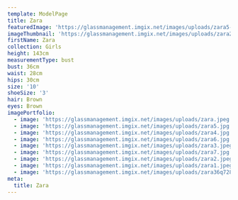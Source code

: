 ```yaml
---
template: ModelPage
title: Zara
featuredImage: 'https://glassmanagement.imgix.net/images/uploads/zara5-banner.jpg'
imageThumbnail: 'https://glassmanagement.imgix.net/images/uploads/zara2.jpeg'
firstName: Zara
collection: Girls
height: 143cm
measurementType: bust
bust: 36cm
waist: 28cm
hips: 30cm
size: '10'
shoeSize: '3'
hair: Brown
eyes: Brown
imagePortfolio:
  - image: 'https://glassmanagement.imgix.net/images/uploads/zara.jpeg'
  - image: 'https://glassmanagement.imgix.net/images/uploads/zara5.jpg'
  - image: 'https://glassmanagement.imgix.net/images/uploads/zara4.jpg'
  - image: 'https://glassmanagement.imgix.net/images/uploads/zara6.jpg'
  - image: 'https://glassmanagement.imgix.net/images/uploads/zara3.jpeg'
  - image: 'https://glassmanagement.imgix.net/images/uploads/zara7.jpg'
  - image: 'https://glassmanagement.imgix.net/images/uploads/zara2.jpeg'
  - image: 'https://glassmanagement.imgix.net/images/uploads/zara1.jpeg'
  - image: 'https://glassmanagement.imgix.net/images/uploads/zara36q7283456.jpg'
meta:
  title: Zara
---
```


